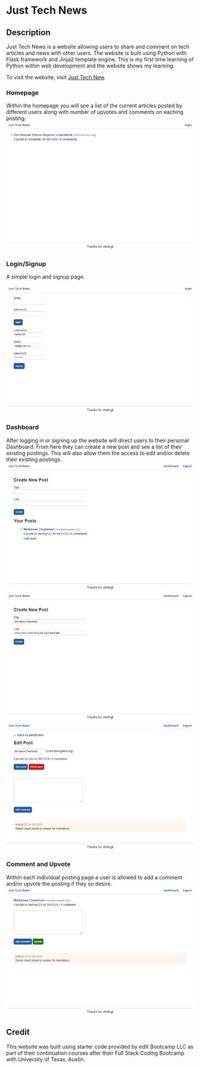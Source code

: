 # Just Tech News

## Description
Just Tech News is a website allowing users to share and comment on tech articles and news with other users. The website is built using Python with Flask framework and Jinja2 template engine. This is my first time learning of Python within web development and the website shows my learning.

To visit the website, visit [Just Tech New](https://just-tech-news-python-9f44f031b88d.herokuapp.com/).

### Homepage
Within the homepage you will see a list of the current articles posted by different users along with number of upvotes and comments on eaching posting.
![just tech news homepage with list of posted articles/news](./images/homepage.png)

### Login/Signup
A simple login and signup page.

![just tech news login and signup page with an example signup](./images/login-signup.png)

### Dashboard
After logging in or signing up the website will direct users to their personal Dashboard. From here they can create a new post and see a list of their existing postings. This will also allow them the access to edit and/or delete their existing postings.
![just tech news dashboard page with create post and existing post list for logged in user](./images/dashboard.png)
![dashboard page with an example of create new post for the article markdownguide.org](./images/dashboard-create-new.png)
![edit post page](./images/edit-post.png)

### Comment and Upvote
Within each individual posting page a user is allowed to add a comment and/or upvote the posting if they so desire.
![just tech news single post page with article title and link with option to upvote and comment with an example comment](./images/single-post.png)


## Credit
This website was built using starter code provided by edX Bootcamp LLC as part of their continuation courses after their Full Stack Coding Bootcamp with University of Texas, Austin.

